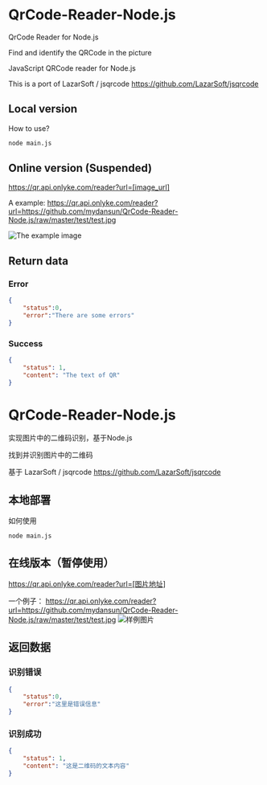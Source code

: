 # QrCode-Reader-Node.js
QrCode Reader for Node.js

Find and identify the QRCode in the picture

JavaScript QRCode reader for Node.js

This is a port of LazarSoft / jsqrcode https://github.com/LazarSoft/jsqrcode

## Local version
How to use?
```sh
node main.js
```
## Online version (Suspended)
https://qr.api.onlyke.com/reader?url=[image_url]

A example: https://qr.api.onlyke.com/reader?url=https://github.com/mydansun/QrCode-Reader-Node.js/raw/master/test/test.jpg

![The example image](https://github.com/mydansun/QrCode-Reader-Node.js/raw/master/test/test.jpg)

## Return data

### Error

```json
{
	"status":0,
	"error":"There are some errors"
}
```

### Success
```json
{
	"status": 1,
	"content": "The text of QR"
}
```

# QrCode-Reader-Node.js
实现图片中的二维码识别，基于Node.js

找到并识别图片中的二维码

基于 LazarSoft / jsqrcode https://github.com/LazarSoft/jsqrcode

## 本地部署
如何使用
```sh
node main.js
```
## 在线版本（暂停使用）
https://qr.api.onlyke.com/reader?url=[图片地址]

一个例子： https://qr.api.onlyke.com/reader?url=https://github.com/mydansun/QrCode-Reader-Node.js/raw/master/test/test.jpg
![样例图片](https://github.com/mydansun/QrCode-Reader-Node.js/raw/master/test/test.jpg)

## 返回数据

### 识别错误

```json
{
	"status":0,
	"error":"这里是错误信息"
}
```

### 识别成功
```json
{
	"status": 1,
	"content": "这是二维码的文本内容"
}
```
